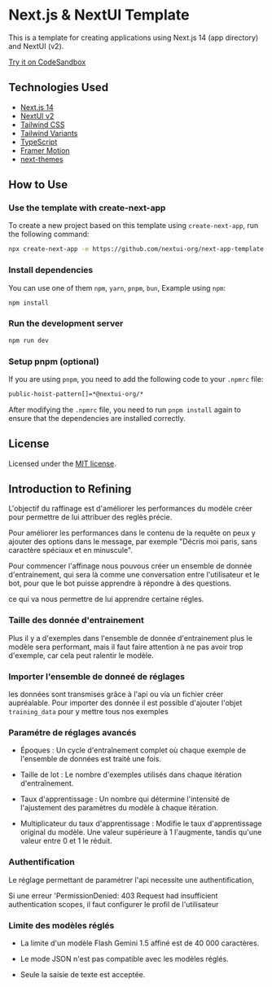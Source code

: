 # Next.js & NextUI Template

This is a template for creating applications using Next.js 14 (app directory) and NextUI (v2).

[Try it on CodeSandbox](https://githubbox.com/nextui-org/next-app-template)

## Technologies Used

- [Next.js 14](https://nextjs.org/docs/getting-started)
- [NextUI v2](https://nextui.org/)
- [Tailwind CSS](https://tailwindcss.com/)
- [Tailwind Variants](https://tailwind-variants.org)
- [TypeScript](https://www.typescriptlang.org/)
- [Framer Motion](https://www.framer.com/motion/)
- [next-themes](https://github.com/pacocoursey/next-themes)

## How to Use

### Use the template with create-next-app

To create a new project based on this template using `create-next-app`, run the following command:

```bash
npx create-next-app -e https://github.com/nextui-org/next-app-template
```

### Install dependencies

You can use one of them `npm`, `yarn`, `pnpm`, `bun`, Example using `npm`:

```bash
npm install
```

### Run the development server

```bash
npm run dev
```

### Setup pnpm (optional)

If you are using `pnpm`, you need to add the following code to your `.npmrc` file:

```bash
public-hoist-pattern[]=*@nextui-org/*
```

After modifying the `.npmrc` file, you need to run `pnpm install` again to ensure that the dependencies are installed correctly.

## License

Licensed under the [MIT license](https://github.com/nextui-org/next-app-template/blob/main/LICENSE).

## Introduction to Refining

L'objectif du raffinage est d'améliorer les performances du modèle créer pour permettre de lui attribuer des reglès précie.

Pour améliorer les performances dans le contenu de la requête on peux y ajouter des options dans le message, par exemple "Décris moi paris, sans caractère spéciaux et en minuscule".

Pour commencer l'affinage nous pouvous créer un ensemble de donnée d'entrainement, qui sera là comme une conversation entre l'utilisateur et le bot, pour que le bot puisse apprendre à répondre à des questions.

ce qui va nous permettre de lui apprendre certaine régles.

### Taille des donnée d'entrainement

Plus il y a d'exemples dans l'ensemble de donnée d'entrainement plus le modèle sera performant, mais il faut faire attention à ne pas avoir trop d'exemple, car cela peut ralentir le modèle.

### Importer l'ensemble de donneé de réglages

les données sont transmises grâce à l'api ou via un fichier créer aupréalable.
Pour importer des donnée il est possible d'ajouter l'objet `training_data` pour y mettre tous nos exemples

### Paramétre de réglages avancés

- Époques : Un cycle d'entraînement complet où chaque exemple de l'ensemble de données est traité une fois.

- Taille de lot : Le nombre d'exemples utilisés dans chaque itération d'entraînement.

- Taux d'apprentissage : Un nombre qui détermine l'intensité de l'ajustement des paramètres du modèle à chaque itération.

- Multiplicateur du taux d'apprentissage : Modifie le taux d'apprentissage original du modèle. Une valeur supérieure à 1 l'augmente, tandis qu'une valeur entre 0 et 1 le réduit.

### Authentification

Le réglage permettant de paramétrer l'api necessite une authentification,

Si une erreur 'PermissionDenied: 403 Request had insufficient authentication scopes, il faut configurer le profil de l'utilisateur

### Limite des modèles réglés

- La limite d'un modèle Flash Gemini 1.5 affiné est de 40 000 caractères.

- Le mode JSON n'est pas compatible avec les modèles réglés.

- Seule la saisie de texte est acceptée.

